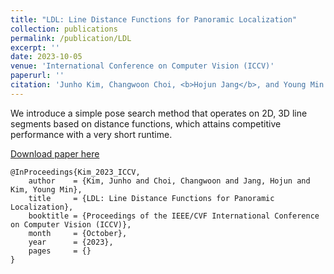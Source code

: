 ```yaml
---
title: "LDL: Line Distance Functions for Panoramic Localization"
collection: publications
permalink: /publication/LDL
excerpt: ''
date: 2023-10-05
venue: 'International Conference on Computer Vision (ICCV)'
paperurl: ''
citation: 'Junho Kim, Changwoon Choi, <b>Hojun Jang</b>, and Young Min Kim, LDL: Line Distance Functions for Panoramic Localization, in <i>Proceedings of the IEEE/CVF International Conference on Computer Vision (ICCV)</i>, 2023.'
---
```

We introduce a simple pose search method that operates on 2D, 3D line segments based on distance functions, which attains competitive performance with a very short runtime.

[Download paper here]()

```
@InProceedings{Kim_2023_ICCV,
    author    = {Kim, Junho and Choi, Changwoon and Jang, Hojun and Kim, Young Min},
    title     = {LDL: Line Distance Functions for Panoramic Localization},
    booktitle = {Proceedings of the IEEE/CVF International Conference on Computer Vision (ICCV)},
    month     = {October},
    year      = {2023},
    pages     = {}
}
```
